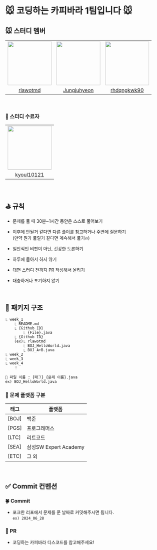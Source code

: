 # 🐭 코딩하는 카피바라 1팀입니다 🐭

## 🐭 스터디 멤버

<table>
  <tr>
    <td align="center"><a href="https://github.com/rlawotmd"><img src="https://avatars.githubusercontent.com/u/117148033?v=4" width="140px;" alt=""/>
    <td align="center"><a href="https://github.com/Jungjuhyeon"><img src="https://avatars.githubusercontent.com/u/131857282?v=4" width="140px;" alt=""/>
    <td align="center"><a href="https://github.com/rhdqngkwk90-ouo9"><img src="https://avatars.githubusercontent.com/u/174223293?v=4" width="140px;" alt=""/>
  </tr>
    <tr>
    <td align="center"><a href="https://github.com/rlawotmd" title="Code">rlawotmd</a></td>
    <td align="center"><a href="https://github.com/Jungjuhyeon" title="Code">Jungjuhyeon</a></td>
    <td align="center"><a href="https://github.com/rhdqngkwk90-ouo9" title="Code">rhdqngkwk90</a></td>
  </tr>
</table>
<br>

### 🌟 스터디 수료자

<table>
  <tr>
    <td align="center"><a href="https://github.com/kyoul10121"><img src="https://avatars.githubusercontent.com/u/98331998?v=4" width="140px;" alt=""/>
  </tr>
    <tr>
    <td align="center"><a href="https://github.com/kyoul10121" title="Code">kyoul10121</a></td>
  </tr>
</table>
<br>

## ⛳ 규칙

- 문제를 풀 때 30분~1시간 동안은 스스로 풀어보기

- 이후에 안될거 같다면 다른 풀이를 참고하거나 주변에 질문하기<br>
(만약 뭔가 풀릴거 같다면 계속해서 풀기🔥)

- 일반적인 비판이 아닌, 건강한 토론하기

- 하루에 몰아서 하지 않기

- 대면 스터디 전까지 PR 작성해서 올리기

- 대충하거나 포기하지 않기

<br>

## 📁 패키지 구조
```
⎿ week_1
	⎿ README.md
	⎿ {Github ID}
		⎿ {File}.java
	⎿ {Github ID}
    (ex)⎿ rlawotmd
		⎿ BOJ_HelloWorld.java
		⎿ BOJ_A+B.java
⎿ week_2
⎿ week_3
⎿ week_4
    ⋮
```
``📄 파일 이름 : {태그}_{문제 이름}.java``
<br>``ex) BOJ_HelloWorld.java``
<br>

### 📕 문제 플랫폼 구분

| 태그 | 플랫폼 |
|-----|----|
|[BOJ] | 백준 |
[PGS] | 프로그래머스 |
[LTC] | 리트코드 |
[SEA]  | 삼성SW Expert Academy |
[ETC] | 그 외 |
<br>

## ✅ Commit 컨벤션

### 🍀 Commit
- 포크한 리포에서 문제를 푼 날짜로 커밋해주시면 됩니다.
<br>``ex) 2024_06_28``


### 🌳 PR
- 코딩하는 카피바라 디스코드를 참고해주세요!
